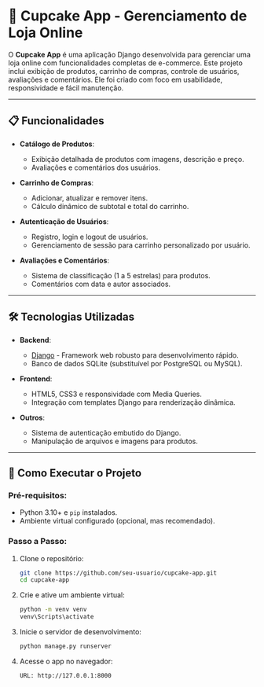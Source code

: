 # 🧁 **Cupcake App - Gerenciamento de Loja Online**

O **Cupcake App** é uma aplicação Django desenvolvida para gerenciar uma loja online com funcionalidades completas de e-commerce. Este projeto inclui exibição de produtos, carrinho de compras, controle de usuários, avaliações e comentários. Ele foi criado com foco em usabilidade, responsividade e fácil manutenção.

---

## 📋 **Funcionalidades**

- **Catálogo de Produtos**:
  - Exibição detalhada de produtos com imagens, descrição e preço.
  - Avaliações e comentários dos usuários.

- **Carrinho de Compras**:
  - Adicionar, atualizar e remover itens.
  - Cálculo dinâmico de subtotal e total do carrinho.

- **Autenticação de Usuários**:
  - Registro, login e logout de usuários.
  - Gerenciamento de sessão para carrinho personalizado por usuário.

- **Avaliações e Comentários**:
  - Sistema de classificação (1 a 5 estrelas) para produtos.
  - Comentários com data e autor associados.

---

## 🛠️ **Tecnologias Utilizadas**

- **Backend**:
  - [Django](https://www.djangoproject.com/) - Framework web robusto para desenvolvimento rápido.
  - Banco de dados SQLite (substituível por PostgreSQL ou MySQL).
  
- **Frontend**:
  - HTML5, CSS3 e responsividade com Media Queries.
  - Integração com templates Django para renderização dinâmica.

- **Outros**:
  - Sistema de autenticação embutido do Django.
  - Manipulação de arquivos e imagens para produtos.

---

## 🚀 **Como Executar o Projeto**

### Pré-requisitos:
- Python 3.10+ e `pip` instalados.
- Ambiente virtual configurado (opcional, mas recomendado).

### Passo a Passo:
1. Clone o repositório:
   ```bash
   git clone https://github.com/seu-usuario/cupcake-app.git
   cd cupcake-app
2. Crie e ative um ambiente virtual:
    ```bash
    python -m venv venv
    venv\Scripts\activate
3. Inicie o servidor de desenvolvimento:
    ```bash
    python manage.py runserver
4. Acesse o app no navegador:
    ```bash
    URL: http://127.0.0.1:8000
